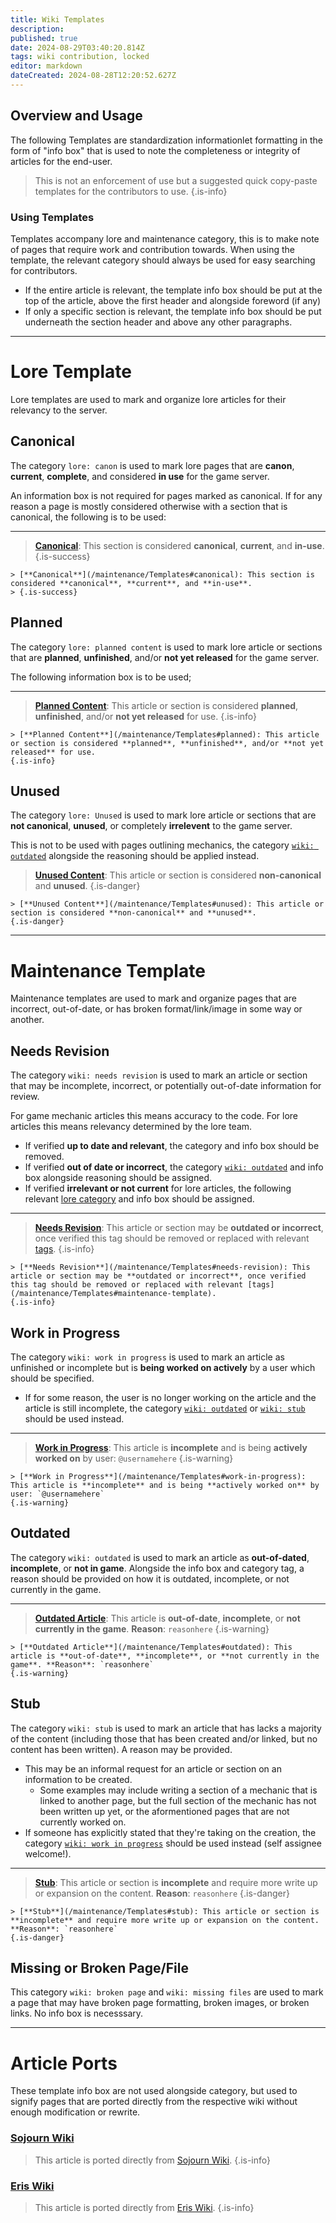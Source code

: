 ```yaml
---
title: Wiki Templates
description: 
published: true
date: 2024-08-29T03:40:20.814Z
tags: wiki contribution, locked
editor: markdown
dateCreated: 2024-08-28T12:20:52.627Z
---
```


## Overview and Usage

The following Templates are standardization informationlet formatting in the form of "info box" that is used to note the completeness or integrity of articles for the end-user. 
> This is not an enforcement of use but a suggested quick copy-paste templates for the contributors to use.
{.is-info}

### Using Templates
Templates accompany lore and maintenance category, this is to make note of pages that require work and contribution towards. When using the template, the relevant category should always be used for easy searching for contributors.
* If the entire article is relevant, the template info box should be put at the top of the article, above the first header and alongside foreword (if any)
* If only a specific section is relevant, the template info box should be put underneath the section header and above any other paragraphs.

---

# Lore Template
Lore templates are used to mark and organize lore articles for their relevancy to the server.

## Canonical
The category `lore: canon` is used to mark lore pages that are **canon**, **current**, **complete**, and considered **in use** for the game server.

An information box is not required for pages marked as canonical. If for any reason a page is mostly considered otherwise with a section that is canonical, the following is to be used:

---

> [**Canonical**](/maintenance/Templates#canonical): This section is considered **canonical**, **current**, and **in-use**.
> {.is-success}

```
> [**Canonical**](/maintenance/Templates#canonical): This section is considered **canonical**, **current**, and **in-use**.
> {.is-success}
```

## Planned
The category `lore: planned content` is used to mark lore article or sections that are **planned**, **unfinished**, and/or **not yet released** for the game server.

The following information box is to be used;

---

> [**Planned Content**](/maintenance/Templates#planned): This article or section is considered **planned**, **unfinished**, and/or **not yet released** for use.
{.is-info}

```
> [**Planned Content**](/maintenance/Templates#planned): This article or section is considered **planned**, **unfinished**, and/or **not yet released** for use.
{.is-info}
```

## Unused
The category `lore: Unused` is used to mark lore article or sections that are **not canonical**, **unused**, or completely **irrelevent** to the game server.

This is not to be used with pages outlining mechanics, the category [`wiki: outdated`](/maintenance/Templates#outdated) alongside the reasoning should be applied instead.


> [**Unused Content**](/maintenance/Templates#unused): This article or section is considered **non-canonical** and **unused**.
{.is-danger}

```
> [**Unused Content**](/maintenance/Templates#unused): This article or section is considered **non-canonical** and **unused**.
{.is-danger}
```

---

# Maintenance Template
Maintenance templates are used to mark and organize pages that are incorrect, out-of-date, or has broken format/link/image in some way or another.


## Needs Revision
The category `wiki: needs revision` is used to mark an article or section that may be incomplete, incorrect, or potentially out-of-date information for review. 

For game mechanic articles this means accuracy to the code. For lore articles this means relevancy determined by the lore team.
* If verified **up to date and relevant**, the category and info box should be removed.
* If verified **out of date or incorrect**, the category [`wiki: outdated`](/maintenance/Templates#outdated) and info box alongside reasoning should be assigned.
* If verified **irrelevant or not current** for lore articles, the following relevant [lore category](/maintenance/Templates#lore-template) and info box should be assigned.

---

> [**Needs Revision**](/maintenance/Templates#needs-revision): This article or section may be **outdated or incorrect**, once verified this tag should be removed or replaced with relevant [tags](/maintenance/Templates#maintenance-template).
{.is-info}

```
> [**Needs Revision**](/maintenance/Templates#needs-revision): This article or section may be **outdated or incorrect**, once verified this tag should be removed or replaced with relevant [tags](/maintenance/Templates#maintenance-template).
{.is-info}
```

## Work in Progress
The category `wiki: work in progress` is used to mark an article as unfinished or incomplete but is **being worked on actively** by a user which should be specified.
* If for some reason, the user is no longer working on the article and the article is still incomplete, the category [`wiki: outdated`](/maintenance/Templates#outdated) or [`wiki: stub`](/maintenance/Templates#stub) should be used instead.

---

> [**Work in Progress**](/maintenance/Templates#work-in-progress): This article is **incomplete** and is being **actively worked on** by user: `@usernamehere`
{.is-warning}

```
> [**Work in Progress**](/maintenance/Templates#work-in-progress): This article is **incomplete** and is being **actively worked on** by user: `@usernamehere`
{.is-warning}
```

## Outdated
The category `wiki: outdated` is used to mark an article as **out-of-dated**, **incomplete**, or **not in game**. Alongside the info box and category tag, a reason should be provided on how it is outdated, incomplete, or not currently in the game.

---

> [**Outdated Article**](/maintenance/Templates#outdated): This article is **out-of-date**, **incomplete**, or **not currently in the game**. **Reason**: `reasonhere`
{.is-warning}

```
> [**Outdated Article**](/maintenance/Templates#outdated): This article is **out-of-date**, **incomplete**, or **not currently in the game**. **Reason**: `reasonhere`
{.is-warning}
```

## Stub
The category `wiki: stub` is used to mark an article that has lacks a majority of the content (including those that has been created and/or linked, but no content has been written). A reason may be provided.
* This may be an informal request for an article or section on an information to be created. 
  * Some examples may include writing a section of a mechanic that is linked to another page, but the full section of the mechanic has not been written up yet, or the aformentioned pages that are not currently worked on.
* If someone has explicitly stated that they're taking on the creation, the category [`wiki: work in progress`](/maintenance/Templates#work-in-progress) should be used instead (self assignee welcome!).

---

> [**Stub**](/maintenance/Templates#stub): This article or section is **incomplete** and require more write up or expansion on the content. **Reason**: `reasonhere`
{.is-danger}

```
> [**Stub**](/maintenance/Templates#stub): This article or section is **incomplete** and require more write up or expansion on the content. **Reason**: `reasonhere`
{.is-danger}
```

## Missing or Broken Page/File
This category `wiki: broken page` and `wiki: missing files` are used to mark a page that may have broken page formatting, broken images, or broken links. No info box is necesssary.

---

# Article Ports
These template info box are not used alongside category, but used to signify pages that are ported directly from the respective wiki without enough modification or rewrite.

### [Sojourn Wiki](https://sojourn13.space/wiki/)
> This article is ported directly from [Sojourn Wiki](https://sojourn13.space/wiki/).
{.is-info}

### [Eris Wiki](https://wiki.cev-eris.com/)
> This article is ported directly from [Eris Wiki](https://wiki.cev-eris.com/).
{.is-info}


